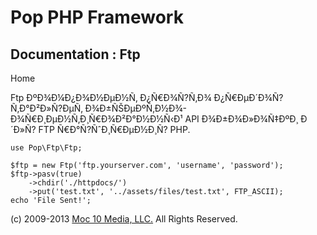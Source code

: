 Pop PHP Framework
=================

Documentation : Ftp
-------------------

Home

Ftp ÐºÐ¾Ð¼Ð¿Ð¾Ð½ÐµÐ½Ñ‚ Ð¿Ñ€Ð¾Ñ?Ñ‚Ð¾ Ð¿Ñ€ÐµÐ´Ð¾Ñ?Ñ‚Ð°Ð²Ð»Ñ?ÐµÑ‚
Ð¾Ð±ÑŠÐµÐºÑ‚Ð½Ð¾-Ð¾Ñ€Ð¸ÐµÐ½Ñ‚Ð¸Ñ€Ð¾Ð²Ð°Ð½Ð½Ñ‹Ð¹ API Ð¾Ð±Ð¾Ð»Ð¾Ñ‡ÐºÐ¸
Ð´Ð»Ñ? FTP Ñ€Ð°Ñ?ÑˆÐ¸Ñ€ÐµÐ½Ð¸Ñ? PHP.

    use Pop\Ftp\Ftp;

    $ftp = new Ftp('ftp.yourserver.com', 'username', 'password');
    $ftp->pasv(true)
        ->chdir('./httpdocs/')
        ->put('test.txt', '../assets/files/test.txt', FTP_ASCII);
    echo 'File Sent!';

\(c) 2009-2013 [Moc 10 Media, LLC.](http://www.moc10media.com) All
Rights Reserved.
